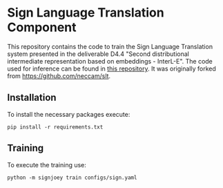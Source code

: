 # Sign Language Translation Component

This repository contains the code to train the Sign Language Translation system presented in the deliverable D4.4 "Second distributional intermediate representation based on embeddings - InterL-E". The code used for inference can be found in [this repository](https://github.com/signon-project-wp4/embedding2text_translator). It was originally forked from https://github.com/neccam/slt.
 
## Installation

To install the necessary packages execute:

`pip install -r requirements.txt`

## Training

To execute the training use:

`python -m signjoey train configs/sign.yaml` 
